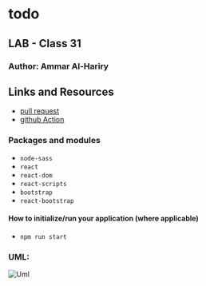 # todo

## LAB - Class 31

### Author: Ammar Al-Hariry

## Links and Resources
- [pull request](https://github.com/401-advanced-javascript-ammar-hariry/todo/pull/1)
- [github Action]()

### Packages and modules
- ``node-sass``
- ``react``
- ``react-dom``
- ``react-scripts``
- ``bootstrap``
- ``react-bootstrap``


#### How to initialize/run your application (where applicable)
- ``npm run start``


### UML:
![Uml ](https://i.ibb.co/DwZ6fcx/20200706-030137.jpg)

